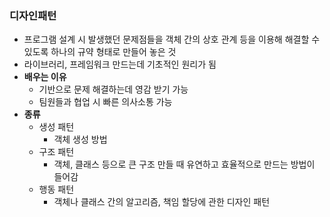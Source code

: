 ### 디자인패턴

- 프로그램 설계 시 발생했던 문제점들을 객체 간의 상호 관계 등을 이용해 해결할 수 있도록 하나의 규약 형태로 만들어 놓은 것
- 라이브러리, 프레임워크 만드는데 기초적인 원리가 됨
- **배우는 이유**
  - 기반으로 문제 해결하는데 영감 받기 가능
  - 팀원들과 협업 시 빠른 의사소통 가능
- **종류**
  - 생성 패턴
    - 객체 생성 방법
  - 구조 패턴
    - 객체, 클래스 등으로 큰 구조 만들 때 유연하고 효율적으로 만드는 방법이 들어감
  - 행동 패턴
    - 객체나 클래스 간의 알고리즘, 책임 할당에 관한 디자인 패턴
